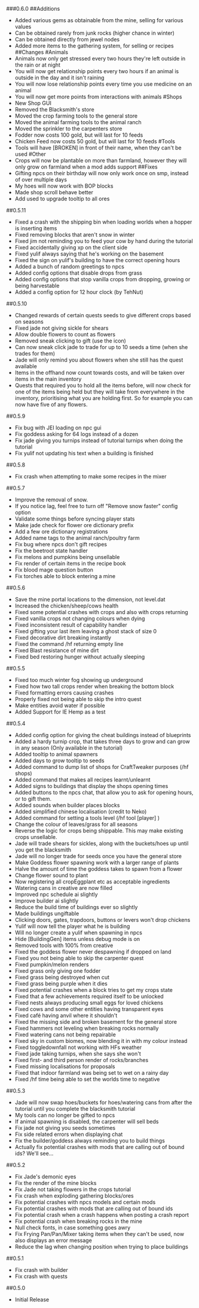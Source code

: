 ###0.6.0
##Additions
* Added various gems as obtainable from the mine, selling for various values
* Can be obtained rarely from junk rocks (higher chance in winter)
* Can be obtained directly from jewel nodes
* Added more items to the gathering system, for selling or recipes
##Changes
#Animals
* Animals now only get stressed every two hours they're left outside in the rain or at night
* You will now get relationship points every two hours if an animal is outside in the day and it isn't raining
* You will now lose relationship points every time you use medicine on an animal
* You will now get more points from interactions with animals
#Shops
* New Shop GUI
* Removed the Blacksmith's store
* Moved the crop farming tools to the general store
* Moved the animal farming tools to the animal ranch
* Moved the sprinkler to the carpenters store
* Fodder now costs 100 gold, but will last for 10 feeds
* Chicken Feed now costs 50 gold, but will last for 10 feeds
#Tools
* Tools will have [BROKEN] in front of their name, when they can't be used
#Other
* Crops will now be plantable on more than farmland,
    however they will only grow on farmland when a mod adds support
##Fixes
* Gifting npcs on their birthday will now only work once on smp, instead of over multiple days
* My hoes will now work with BOP blocks
* Made shop scroll behave better
* Add used to upgrade tooltip to all ores

##0.5.11
* Fixed a crash with the shipping bin when loading worlds when a hopper is inserting items
* Fixed removing blocks that aren't snow in winter
* Fixed jim not reminding you to feed your cow by hand during the tutorial
* Fixed accidentally giving xp on the client side
* Fixed yulif always saying that he's working on the basement
* Fixed the sign on yulif's building to have the correct opening hours
* Added a bunch of random greetings to npcs
* Added config options that disable drops from grass
* Added config options that stop vanilla crops from dropping, growing or being harvestable
* Added a config option for 12 hour clock (by TehNut)

##0.5.10
* Changed rewards of certain quests seeds to give different crops based on seasons
* Fixed jade not giving sickle for shears
* Allow double flowers to count as flowers
* Removed sneak clicking to gift (use the icon)
* Can now sneak click jade to trade for up to 10 seeds a time (when she trades for them)
* Jade will only remind you about flowers when she still has the quest available
* Items in the offhand now count towards costs, and will be taken over items in the main inventory
* Quests that required you to hold all the items before, will now check for one of the items being held
  but they will take from everywhere in the inventory, prioritising what you are holding first. So for example
  you can now have five of any flowers.

##0.5.9
* Fix bug with JEI loading on npc gui
* Fix goddess asking for 64 logs instead of a dozen
* Fix jade giving you turnips instead of tutorial turnips when doing the tutorial
* Fix yulif not updating his text when a building is finished

##0.5.8
* Fix crash when attempting to make some recipes in the mixer

##0.5.7
* Improve the removal of snow.
* If you notice lag, feel free to turn off "Remove snow faster" config option
* Validate some things before syncing player stats
* Make jade check for flower ore dictionary prefix
* Add a few ore dictionary registrations
* Added name tags to the animal ranch/poultry farm
* Fix bug where npcs don't gift recipes
* Fix the beetroot state handler
* Fix melons and pumpkins being unsellable
* Fix render of certain items in the recipe book
* Fix blood mage question button
* Fix torches able to block entering a mine

##0.5.6
* Save the mine portal locations to the dimension, not level.dat
* Increased the chicken/sheep/cows health
* Fixed some potential crashes with crops and also with crops returning
* Fixed vanilla crops not changing colours when dying
* Fixed inconsistent result of capability handler
* Fixed gifting your last item leaving a ghost stack of size 0
* Fixed decorative dirt breaking instantly
* Fixed the command /hf returning empty line
* Fixed Blast resistance of mine dirt
* Fixed bed restoring hunger without actually sleeping

##0.5.5
* Fixed too much winter fog showing up underground
* Fixed how two tall crops render when breaking the bottom block
* Fixed formatting errors causing crashes
* Properly fixed not being able to skip the intro quest
* Make entities avoid water if possible
* Added Support for IE Hemp as a test

##0.5.4
* Added config option for giving the cheat buildings instead of blueprints
* Added a hardy turnip crop, that takes three days to grow and can grow in any season (Only available in the tutorial)
* Added tooltip to animal spawners
* Added days to grow tooltip to seeds
* Added command to dump list of shops for CraftTweaker purposes (/hf shops)
* Added command that makes all recipes learnt/unlearnt
* Added signs to buildings that display the shops opening times
* Added buttons to the npcs chat, that allow you to ask for opening hours, or to gift them.
* Added sounds when builder places blocks
* Added simplified chinese localisation (credit to Neko)
* Added command for setting a tools level (/hf tool [player] <level>)
* Change the colour of leaves/grass for all seasons
* Reverse the logic for crops being shippable. This may make existing crops unsellable.
* Jade will trade shears for sickles, along with the buckets/hoes up until you get the blacksmith
* Jade will no longer trade for seeds once you have the general store
* Make Goddess flower spawning work with a larger range of plants
* Halve the amount of time the goddess takes to spawn from a flower
* Change flower sound to plant
* Now registering all cropEggplant etc as acceptable ingredients
* Watering cans in creative are now filled
* Improved npc schedule ai slightly
* Improve builder ai slightly
* Reduce the build time of buildings ever so slightly
* Made buildings ungiftable
* Clicking doors, gates, trapdoors, buttons or levers won't drop chickens
* Yulif will now tell the player what he is building
* Will no longer create a yulif when spawning in npcs
* Hide [BuildingGen] items unless debug mode is on
* Removed tools with 100% from creative
* Fixed the goddess flower never despawning if dropped on land
* Fixed you not being able to skip the carpenter quest
* Fixed pumpkin/melon renders
* Fixed grass only giving one fodder
* Fixed grass being destroyed when cut
* Fixed grass being purple when it dies
* Fixed potential crashes when a block tries to get my crops state
* Fixed that a few achievements required itself to be unlocked
* Fixed nests always producing small eggs for loved chickens
* Fixed cows and some other entities having transparent eyes
* Fixed café having anvil where it shouldn't
* Fixed the missing side and broken basement for the general store
* Fixed hammers not leveling when breaking rocks normally
* Fixed watering cans not being repairable
* Fixed sky in custom biomes, now blending it in with my colour instead
* Fixed toggledownfall not working with HFs weather
* Fixed jade taking turnips, when she says she won't
* Fixed first- and third person render of rocks/branches
* Fixed missing localisations for proposals
* Fixed that indoor farmland was being set to wet on a rainy day
* Fixed /hf time being able to set the worlds time to negative

##0.5.3
* Jade will now swap hoes/buckets for hoes/watering cans from after the tutorial until you complete the blacksmith tutorial
* My tools can no longer be gifted to npcs
* If animal spawning is disabled, the carpenter will sell beds
* Fix jade not giving you seeds sometimes
* Fix side related errors when displaying chat
* Fix the builder/goddess always reminding you to build things
* Actually fix potential crashes with mods that are calling out of bound ids? We'll see...

##0.5.2
* Fix Jade's demonic eyes
* Fix the render of the mine blocks
* Fix Jade not taking flowers in the crops tutorial
* Fix crash when exploding gathering blocks/ores
* Fix potential crashes with npcs models and certain mods
* Fix potential crashes with mods that are calling out of bound ids
* Fix potential crash when a crash happens when posting a crash report
* Fix potential crash when breaking rocks in the mine
* Null check fonts, in case something goes awry
* Fix Frying Pan/Pan/Mixer taking items when they can't be used, now also displays an error message
* Reduce the lag when changing position when trying to place buildings

##0.5.1
* Fix crash with builder
* Fix crash with quests

##0.5.0
* Initial Release
